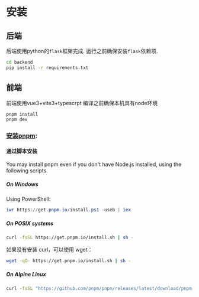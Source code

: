 # 安装
## 后端
后端使用python的`flask`框架完成.
运行之前确保安装`flask`依赖项.
```bash
cd backend
pip install -r requirements.txt
```

## 前端
前端使用vue3+vite3+typescrpt
编译之前确保本机具有node环境
```bash
pnpm install
pnpm dev
```
### [安装pnpm](https://www.pnpm.cn/installation):
#### 通过脚本安装

You may install pnpm even if you don't have Node.js installed, using the following scripts.

##### On Windows

Using PowerShell:

```powershell
iwr https://get.pnpm.io/install.ps1 -useb | iex
```



##### On POSIX systems

```sh
curl -fsSL https://get.pnpm.io/install.sh | sh -
```



如果没有安装 curl，可以使用 wget：

```sh
wget -qO- https://get.pnpm.io/install.sh | sh -
```



##### On Alpine Linux

```sh
curl -fsSL "https://github.com/pnpm/pnpm/releases/latest/download/pnpm-linuxstatic-x64" -o /bin/pnpm; chmod +x /bin/pnpm;
```
